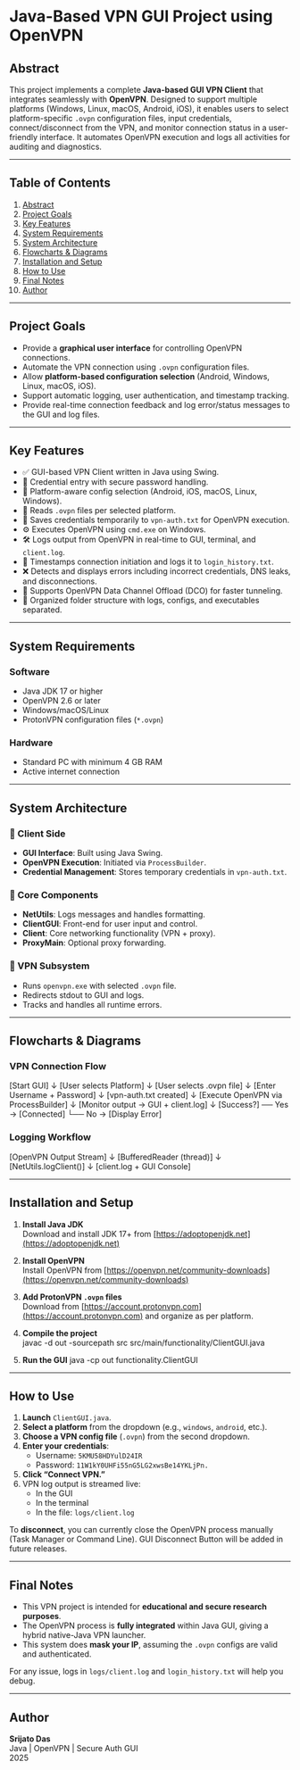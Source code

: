 # Java-Based VPN GUI Project using OpenVPN

## Abstract

This project implements a complete **Java-based GUI VPN Client** that integrates seamlessly with **OpenVPN**. Designed to support multiple platforms (Windows, Linux, macOS, Android, iOS), it enables users to select platform-specific `.ovpn` configuration files, input credentials, connect/disconnect from the VPN, and monitor connection status in a user-friendly interface. It automates OpenVPN execution and logs all activities for auditing and diagnostics.

---

## Table of Contents

1. [Abstract](#-abstract)
2. [Project Goals](#project-goals)
3. [Key Features](#key-features)
4. [System Requirements](#system-requirements)
5. [System Architecture](#system-architecture)
6. [Flowcharts & Diagrams](#flowcharts--diagrams)
7. [Installation and Setup](#installation-and-setup)
8. [How to Use](#how-to-use)
9. [Final Notes](#final-notes)
10. [Author](#author)

---

## Project Goals

- Provide a **graphical user interface** for controlling OpenVPN connections.
- Automate the VPN connection using `.ovpn` configuration files.
- Allow **platform-based configuration selection** (Android, Windows, Linux, macOS, iOS).
- Support automatic logging, user authentication, and timestamp tracking.
- Provide real-time connection feedback and log error/status messages to the GUI and log files.

---

## Key Features

- ✅ GUI-based VPN Client written in Java using Swing.
- 🔐 Credential entry with secure password handling.
- 🔄 Platform-aware config selection (Android, iOS, macOS, Linux, Windows).
- 📄 Reads `.ovpn` files per selected platform.
- 🧠 Saves credentials temporarily to `vpn-auth.txt` for OpenVPN execution.
- ⚙️ Executes OpenVPN using `cmd.exe` on Windows.
- 🛠 Logs output from OpenVPN in real-time to GUI, terminal, and `client.log`.
- 📆 Timestamps connection initiation and logs it to `login_history.txt`.
- ❌ Detects and displays errors including incorrect credentials, DNS leaks, and disconnections.
- 📡 Supports OpenVPN Data Channel Offload (DCO) for faster tunneling.
- 📁 Organized folder structure with logs, configs, and executables separated.

---

## System Requirements

### Software
- Java JDK 17 or higher
- OpenVPN 2.6 or later
- Windows/macOS/Linux
- ProtonVPN configuration files (`*.ovpn`)

### Hardware
- Standard PC with minimum 4 GB RAM
- Active internet connection

---

## System Architecture

### 🔹 Client Side
- **GUI Interface**: Built using Java Swing.
- **OpenVPN Execution**: Initiated via `ProcessBuilder`.
- **Credential Management**: Stores temporary credentials in `vpn-auth.txt`.

### 🔹 Core Components
- **NetUtils**: Logs messages and handles formatting.
- **ClientGUI**: Front-end for user input and control.
- **Client**: Core networking functionality (VPN + proxy).
- **ProxyMain**: Optional proxy forwarding.

### 🔹 VPN Subsystem
- Runs `openvpn.exe` with selected `.ovpn` file.
- Redirects stdout to GUI and logs.
- Tracks and handles all runtime errors.

---

## Flowcharts & Diagrams

### VPN Connection Flow

[Start GUI]
      ↓
[User selects Platform]
      ↓
[User selects .ovpn file]
      ↓
[Enter Username + Password]
      ↓
[vpn-auth.txt created]
      ↓
[Execute OpenVPN via ProcessBuilder]
      ↓
[Monitor output → GUI + client.log]
      ↓
[Success?] ── Yes → [Connected]
         └── No  → [Display Error]

### Logging Workflow

[OpenVPN Output Stream]
           ↓
[BufferedReader (thread)]
           ↓
[NetUtils.logClient()]
           ↓
[client.log + GUI Console]

---

## Installation and Setup

1. **Install Java JDK**  
   Download and install JDK 17+ from [https://adoptopenjdk.net](https://adoptopenjdk.net)

2. **Install OpenVPN**  
   Install OpenVPN from [https://openvpn.net/community-downloads](https://openvpn.net/community-downloads)

3. **Add ProtonVPN `.ovpn` files**  
   Download from [https://account.protonvpn.com](https://account.protonvpn.com) and organize as per platform.

4. **Compile the project**  
   javac -d out -sourcepath src src/main/functionality/ClientGUI.java

5. **Run the GUI**
   java -cp out functionality.ClientGUI

---

## How to Use

1. **Launch** `ClientGUI.java`.
2. **Select a platform** from the dropdown (e.g., `windows`, `android`, etc.).
3. **Choose a VPN config file** (`.ovpn`) from the second dropdown.
4. **Enter your credentials**:
   - Username: `5KMU58HDYulD24IR`
   - Password: `11W1kY0UHFi55nG5LG2xwsBe14YKLjPn.`
5. **Click “Connect VPN.”**
6. VPN log output is streamed live:
   - In the GUI
   - In the terminal
   - In the file: `logs/client.log`

To **disconnect**, you can currently close the OpenVPN process manually (Task Manager or Command Line). GUI Disconnect Button will be added in future releases.

---

## Final Notes

- This VPN project is intended for **educational and secure research purposes**.
- The OpenVPN process is **fully integrated** within Java GUI, giving a hybrid native-Java VPN launcher.
- This system does **mask your IP**, assuming the `.ovpn` configs are valid and authenticated.

For any issue, logs in `logs/client.log` and `login_history.txt` will help you debug.

---

## Author

**Srijato Das**  
Java | OpenVPN | Secure Auth GUI  
2025



